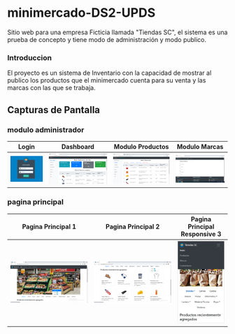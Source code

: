 # minimercado-DS2-UPDS
Sitio web para una empresa Ficticia llamada "Tiendas SC", el sistema es una prueba de concepto y tiene modo de administración y modo publico.

### Introduccion
El proyecto es un sistema de Inventario con la capacidad de mostrar al publico los productos que el minimercado cuenta para su venta y las marcas con las que se trabaja.

## Capturas de Pantalla
### modulo administrador
| Login | Dashboard | Modulo Productos | Modulo Marcas |
| ------ | ------ | ------ | ------ |
| ![login](https://github.com/flvportafolio/minimercado-DS2-UPDS/blob/master/capturas/admin_login.PNG) | ![dashboard](https://github.com/flvportafolio/minimercado-DS2-UPDS/blob/master/capturas/admin_dashboard.png) | ![productos](https://github.com/flvportafolio/minimercado-DS2-UPDS/blob/master/capturas/modulo_productos.png) | ![marcas](https://github.com/flvportafolio/minimercado-DS2-UPDS/blob/master/capturas/seccion_marcas.png) |
### pagina principal
| Pagina Principal 1 | Pagina Principal 2 | Pagina Principal Responsive 3 |
| ------ | ------ | ------ |
| ![paginaprincipal1](https://github.com/flvportafolio/minimercado-DS2-UPDS/blob/master/capturas/paginaprincipal1.png) | ![paginaprincipal2](https://github.com/flvportafolio/minimercado-DS2-UPDS/blob/master/capturas/paginaprincipal2.png) | ![paginaprincipal_mobile](https://github.com/flvportafolio/minimercado-DS2-UPDS/blob/master/capturas/paginaprincipal_samsung_s5.png) |
